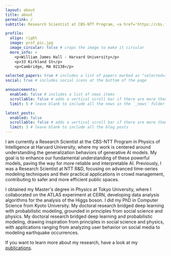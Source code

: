 ```yaml
---
layout: about
title: about
permalink: /
subtitle: Research Scientist at CBS-NTT Program, <a href='https://cbs.fas.harvard.edu/'>Harvard University</a>. 

profile:
  align: right
  image: prof_pic.jpg
  image_circular: false # crops the image to make it circular
  more_info: >
    <p>William James Hall - Harvard University</p>
    <p>33 Kirkland St</p>
    <p>Cambridge, MA 02138</p>

selected_papers: true # includes a list of papers marked as "selected={true}"
social: true # includes social icons at the bottom of the page

announcements:
  enabled: false # includes a list of news items
  scrollable: false # adds a vertical scroll bar if there are more than 3 news items
  limit: 5 # leave blank to include all the news in the `_news` folder

latest_posts:
  enabled: false
  scrollable: false # adds a vertical scroll bar if there are more than 3 new posts items
  limit: 3 # leave blank to include all the blog posts
---
```


I am currently a Research Scientist at the CBS-NTT Program in Physics of Intelligence at Harvard University, where my work is centered around understanding the generalization behaviors of generative AI models. My goal is to enhance our fundamental understanding of these powerful models, paving the way for more reliable and interpretable AI.
Previously, I was a Research Scientist at NTT R&D, focusing on advanced time-series modeling techniques and their practical applications in crowd management, contributing to safer and more efficient public spaces.

I obtained my Master's degree in Physics at Tokyo University, where I collaborated on the ATLAS experiment at CERN, developing data analysis algorithms for the analysis of the Higgs boson. 
I did my PhD in Computer Science from Kyoto University. My doctoral research bridged deep learning with probabilistic modeling, grounded in principles from social science and physics. My doctoral research bridged deep learning and probabilistic modeling, drawing inspiration from principles in social science and physics, with applications ranging from analyzing user behavior on social media to modeling earthquake occurrences.  

If you want to learn more about my research, have a look at my [publications](/publications/).  

